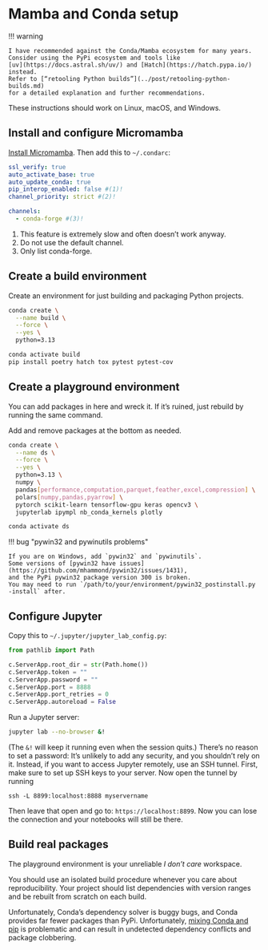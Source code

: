 <!--
SPDX-FileCopyrightText: Copyright 2017-2024, Douglas Myers-Turnbull
SPDX-PackageHomePage: https://dmyersturnbull.github.io
SPDX-License-Identifier: CC-BY-SA-4.0
-->

# Mamba and Conda setup

!!! warning

    I have recommended against the Conda/Mamba ecosystem for many years.
    Consider using the PyPi ecosystem and tools like
    [uv](https://docs.astral.sh/uv/) and [Hatch](https://hatch.pypa.io/)
    instead.
    Refer to [“retooling Python builds”](../post/retooling-python-builds.md)
    for a detailed explanation and further recommendations.

These instructions should work on Linux, macOS, and Windows.

## Install and configure Micromamba

[Install Micromamba](https://mamba.readthedocs.io/en/latest/micromamba-installation.html).
Then add this to `~/.condarc`:

```yaml
ssl_verify: true
auto_activate_base: true
auto_update_conda: true
pip_interop_enabled: false #(1)!
channel_priority: strict #(2)!

channels:
  - conda-forge #(3)!
```

1. This feature is extremely slow and often doesn’t work anyway.
2. Do not use the default channel.
3. Only list conda-forge.

## Create a build environment

Create an environment for just building and packaging Python projects.

```bash
conda create \
  --name build \
  --force \
  --yes \
  python=3.13

conda activate build
pip install poetry hatch tox pytest pytest-cov
```

## Create a playground environment

You can add packages in here and wreck it.
If it’s ruined, just rebuild by running the same command.

Add and remove packages at the bottom as needed.

```bash
conda create \
  --name ds \
  --force \
  --yes \
  python=3.13 \
  numpy \
  pandas[performance,computation,parquet,feather,excel,compression] \
  polars[numpy,pandas,pyarrow] \
  pytorch scikit-learn tensorflow-gpu keras opencv3 \
  jupyterlab ipympl nb_conda_kernels plotly

conda activate ds
```

!!! bug "pywin32 and pywinutils problems"

    If you are on Windows, add `pywin32` and `pywinutils`.
    Some versions of [pywin32 have issues](https://github.com/mhammond/pywin32/issues/1431),
    and the PyPi pywin32 package version 300 is broken.
    You may need to run `/path/to/your/environment/pywin32_postinstall.py -install` after.

## Configure Jupyter

Copy this to `~/.jupyter/jupyter_lab_config.py`:

```python
from pathlib import Path

c.ServerApp.root_dir = str(Path.home())
c.ServerApp.token = ""
c.ServerApp.password = ""
c.ServerApp.port = 8888
c.ServerApp.port_retries = 0
c.ServerApp.autoreload = False
```

Run a Jupyter server:

```bash
jupyter lab --no-browser &!
```

(The `&!` will keep it running even when the session quits.)
There’s no reason to set a password: It’s unlikely to add any security, and you shouldn’t rely on it.
Instead, if you want to access Jupyter remotely, use an SSH tunnel.
First, make sure to set up SSH keys to your server.
Now open the tunnel by running

```
ssh -L 8899:localhost:8888 myservername
```

Then leave that open and go to: `https://localhost:8899`.
Now you can lose the connection and your notebooks will still be there.

## Build real packages

The playground environment is your unreliable _I don’t care_ workspace.

You should use an isolated build procedure whenever you care about reproducibility.
Your project should list dependencies with version ranges and be rebuilt from scratch on each build.

Unfortunately, Conda’s dependency solver is buggy bugs, and Conda provides far fewer packages than PyPi.
Unfortunately, [mixing Conda and pip](https://www.anaconda.com/blog/understanding-conda-and-pip)
is problematic and can result in undetected dependency conflicts and package clobbering.

